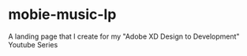 # mobie-music-lp
A landing page that I create for my "Adobe XD Design to Development" Youtube Series
